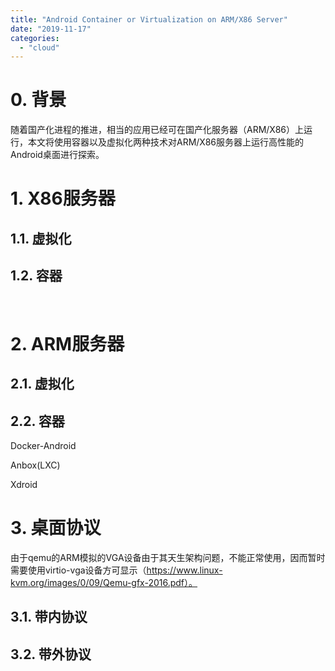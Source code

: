```yaml
---
title: "Android Container or Virtualization on ARM/X86 Server"
date: "2019-11-17"
categories: 
  - "cloud"
---
```


# 0\. 背景

随着国产化进程的推进，相当的应用已经可在国产化服务器（ARM/X86）上运行，本文将使用容器以及虚拟化两种技术对ARM/X86服务器上运行高性能的Android桌面进行探索。

# 1\. X86服务器

## 1.1. 虚拟化

## 1.2. 容器

 

# 2\. ARM服务器

## 2.1. 虚拟化

## 2.2. 容器

Docker-Android

Anbox(LXC)

Xdroid

# 3\. 桌面协议

由于qemu的ARM模拟的VGA设备由于其天生架构问题，不能正常使用，因而暂时需要使用virtio-vga设备方可显示（https://www.linux-kvm.org/images/0/09/Qemu-gfx-2016.pdf）。

## 3.1. 带内协议

## 3.2. 带外协议

